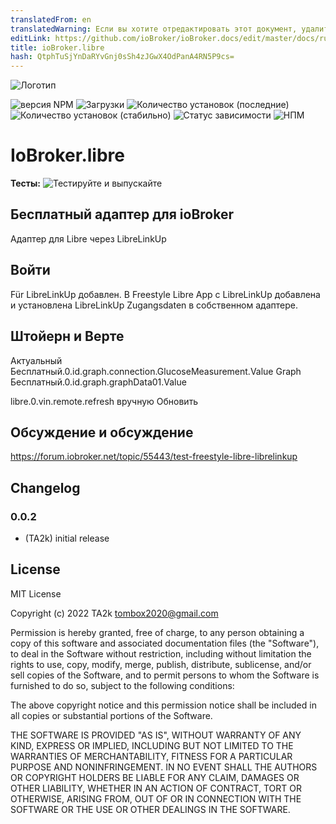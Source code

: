 ```yaml
---
translatedFrom: en
translatedWarning: Если вы хотите отредактировать этот документ, удалите поле «translatedFrom», в противном случае этот документ будет снова автоматически переведен
editLink: https://github.com/ioBroker/ioBroker.docs/edit/master/docs/ru/adapterref/iobroker.libre/README.md
title: ioBroker.libre
hash: QtphTuSjYnDaRYvGnj0sSh4zJGwX4OdPanA4RN5P9cs=
---
```

![Логотип](../../../en/adapterref/iobroker.libre/admin/libre.png)

![версия NPM](https://img.shields.io/npm/v/iobroker.libre.svg)
![Загрузки](https://img.shields.io/npm/dm/iobroker.libre.svg)
![Количество установок (последние)](https://iobroker.live/badges/libre-installed.svg)
![Количество установок (стабильно)](https://iobroker.live/badges/libre-stable.svg)
![Статус зависимости](https://img.shields.io/david/TA2k/iobroker.libre.svg)
![НПМ](https://nodei.co/npm/iobroker.libre.png?downloads=true)

# IoBroker.libre
**Тесты:** ![Тестируйте и выпускайте](https://github.com/TA2k/ioBroker.libre/workflows/Test%20and%20Release/badge.svg)

## Бесплатный адаптер для ioBroker
Адаптер для Libre через LibreLinkUp

## Войти
Für LibreLinkUp добавлен. В Freestyle Libre App с LibreLinkUp добавлена и установлена LibreLinkUp Zugangsdaten в собственном адаптере.

## Штойерн и Верте
Актуальный Бесплатный.0.id.graph.connection.GlucoseMeasurement.Value Graph Бесплатный.0.id.graph.graphData01.Value

libre.0.vin.remote.refresh вручную Обновить

## Обсуждение и обсуждение
<https://forum.iobroker.net/topic/55443/test-freestyle-libre-librelinkup>

## Changelog

### 0.0.2
* (TA2k) initial release

## License
MIT License

Copyright (c) 2022 TA2k <tombox2020@gmail.com>

Permission is hereby granted, free of charge, to any person obtaining a copy
of this software and associated documentation files (the "Software"), to deal
in the Software without restriction, including without limitation the rights
to use, copy, modify, merge, publish, distribute, sublicense, and/or sell
copies of the Software, and to permit persons to whom the Software is
furnished to do so, subject to the following conditions:

The above copyright notice and this permission notice shall be included in all
copies or substantial portions of the Software.

THE SOFTWARE IS PROVIDED "AS IS", WITHOUT WARRANTY OF ANY KIND, EXPRESS OR
IMPLIED, INCLUDING BUT NOT LIMITED TO THE WARRANTIES OF MERCHANTABILITY,
FITNESS FOR A PARTICULAR PURPOSE AND NONINFRINGEMENT. IN NO EVENT SHALL THE
AUTHORS OR COPYRIGHT HOLDERS BE LIABLE FOR ANY CLAIM, DAMAGES OR OTHER
LIABILITY, WHETHER IN AN ACTION OF CONTRACT, TORT OR OTHERWISE, ARISING FROM,
OUT OF OR IN CONNECTION WITH THE SOFTWARE OR THE USE OR OTHER DEALINGS IN THE
SOFTWARE.
